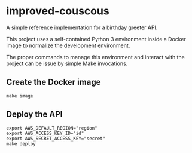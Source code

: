 # improved-couscous
A simple reference implementation for a birthday greeter API.

This project uses a self-contained Python 3 environment inside a Docker image
to normalize the development environment.

The proper commands to manage this environment and interact with the project
can be issue by simple Make invocations.

## Create the Docker image

```
make image
```

## Deploy the API

```
export AWS_DEFAULT_REGION="region"
export AWS_ACCESS_KEY_ID="id"
export AWS_SECRET_ACCESS_KEY="secret"
make deploy
```
